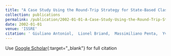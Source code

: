 ```yaml
---
title: "A Case Study Using the Round-Trip Strategy for State-Based Class Testing"
collection: publications
permalink: /publication/2002-01-01-A-Case-Study-Using-the-Round-Trip-Strategy-for-State-Based-Class-Testing
date: 2002-01-01
venue: 'ISSRE'
citation: ' Giuliano Antoniol,  Lionel Briand,  Massimiliano Penta,  Yvan Labiche, &quot;A Case Study Using the Round-Trip Strategy for State-Based Class Testing.&quot; ISSRE, 2002.'
---
```

Use [Google Scholar](https://scholar.google.com/scholar?q=A+Case+Study+Using+the+Round+Trip+Strategy+for+State+Based+Class+Testing){:target="_blank"} for full citation